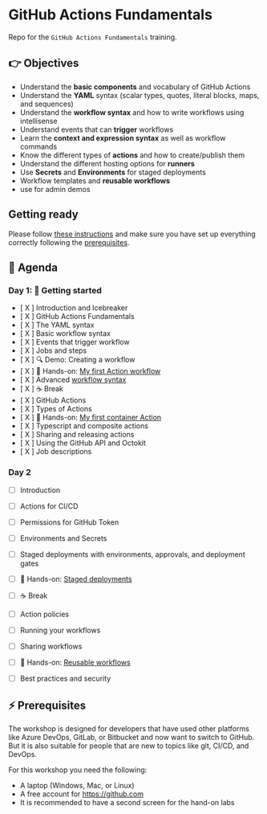 # GitHub Actions Fundamentals

Repo for the `GitHub Actions Fundamentals` training.

## 👉 Objectives

- Understand the __basic components__ and vocabulary of GitHub Actions
- Understand the __YAML__ syntax (scalar types, quotes, literal blocks, maps, and sequences)
- Understand the __workflow syntax__ and how to write workflows using intellisense
- Understand events that can __trigger__ workflows
- Learn the __context and expression syntax__ as well as workflow commands
- Know the different types of __actions__ and how to create/publish them
- Understand the different hosting options for __runners__
- Use __Secrets__ and __Environments__ for staged deployments
- Workflow templates and __reusable workflows__
- use for admin demos
## Getting ready

Please follow [these instructions](GettingReady.md) and make sure you have set up everything correctly following the [prerequisites](#-prerequisites).

## 📆 Agenda

### Day 1: 🚀 Getting started

- [ X ] Introduction and Icebreaker
- [ X ] GitHub Actions Fundamentals
- [ X ] The YAML syntax
- [ X ] Basic workflow syntax
- [ X ] Events that trigger workflow
- [ X ] Jobs and steps
- [ X ] :mag: Demo: Creating a workflow
- [ X ] 🔨 Hands-on: [My first Action workflow](hol/01-My-first-workflow.md)
- [ X ] Advanced [workflow syntax](https://docs.github.com/en/actions/using-workflows/workflow-syntax-for-github-actions)
- [ X ] :coffee: Break
- [ X ] GitHub Actions
- [ X ] Types of Actions
- [ X ] 🔨 Hands-on: [My first container Action](hol/02-My-first-action.md)
- [ X ] Typescript and composite actions
- [ X ] Sharing and releasing actions
- [ X ] Using the GitHub API and Octokit
- [ X ] Job descriptions

### Day 2
- [ ] Introduction
- [ ] Actions for CI/CD
- [ ] Permissions for GitHub Token
- [ ] Environments and Secrets
- [ ] Staged deployments with environments, approvals, and deployment gates
- [ ] 🔨 Hands-on: [Staged deployments](hol/03-Staged-deployments.md)
- [ ] :coffee: Break
- [ ] Action policies
- [ ] Running your workflows
- [ ] Sharing workflows
- [ ] 🔨 Hands-on: [Reusable workflows](hol/04_Reusable-workflows.md)
- [ ] Best practices and security


## ⚡ Prerequisites

The workshop is designed for developers that have used other platforms like Azure DevOps, GitLab, or Bitbucket and now want to switch to GitHub. But it is also suitable for people that are new to topics like git, CI/CD, and DevOps.

For this workshop you need the following:

- A laptop (Windows, Mac, or Linux)
- A free account for https://github.com
- It is recommended to have a second screen for the hand-on labs

